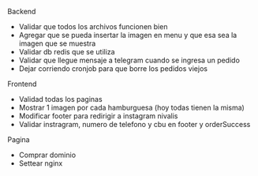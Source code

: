 Backend
- Validar que todos los archivos funcionen bien
- Agregar que se pueda insertar la imagen en menu y que esa sea la imagen que se muestra
- Validar db redis que se utiliza
- Validar que llegue mensaje a telegram cuando se ingresa un pedido
- Dejar corriendo cronjob para que borre los pedidos viejos

Frontend
- Validad todas los paginas
- Mostrar 1 imagen por cada hamburguesa (hoy todas tienen la misma)
- Modificar footer para redirigir a instagram nivalis
- Validar instragram, numero de telefono y cbu en footer y orderSuccess

Pagina
- Comprar dominio
- Settear nginx
